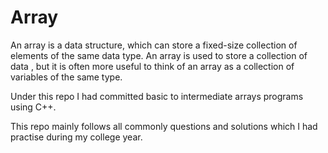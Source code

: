 # Array
An array is a data structure, which can store a fixed-size collection of elements of the same data type. An array is used to store a collection of data , but it is often more useful to think of an array as a collection of variables of the same type.

Under this repo I had committed basic to intermediate arrays programs using C++.

This repo mainly follows all commonly questions and solutions which I had practise during my college year.
